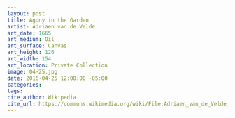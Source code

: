 ```yaml
---
layout: post
title: Agony in the Garden
artist: Adriaen van de Velde
art_date: 1665
art_medium: Oil
art_surface: Canvas
art_height: 126
art_width: 154
art_location: Private Collection
image: 04-25.jpg
date: 2016-04-25 12:00:00 -05:00
categories:
tags:
cite_author: Wikipedia
cite_url: https://commons.wikimedia.org/wiki/File:Adriaen_van_de_Velde_-_Agony_in_the_Garden_-_WGA24475.jpg
---
```

